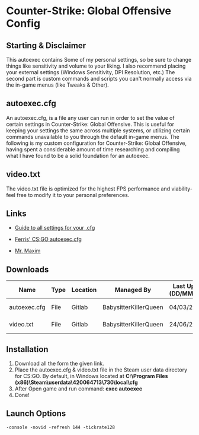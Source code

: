 # Counter-Strike: Global Offensive Config

## Starting & Disclaimer
This autoexec contains Some of my personal settings, so be sure to change things like sensitivity and volume to your liking. I also recommend placing your external settings (Windows Sensitivity, DPI Resolution, etc.) The second part is custom commands and scripts you can't normally access via the in-game menus (like Tweaks & Other).

## autoexec.cfg
An autoexec.cfg, is a file any user can run in order to set the value of certain settings in Counter-Strike: Global Offensive. This is useful for keeping your settings the same across multiple systems, or utilizing certain commands unavailable to you through the default in-game menus. The following is my custom configuration for Counter-Strike: Global Offensive, having spent a considerable amount of time researching and compiling what I have found to be a solid foundation for an autoexec.

## video.txt
The video.txt file is optimized for the highest FPS performance and viability-feel free to modify it to your personal preferences.

## Links
- [Guide to all settings for your .cfg](https://steamcommunity.com/sharedfiles/filedetails/?id=2065044612)

- [Ferris' CS:GO autoexec.cfg](https://gist.github.com/ferris/26c6ba477a0b1dc9b080247e11bfe721)

- [Mr. Maxim](https://settings.gg/player/24801023)

## Downloads

| Name | Type | Location | Managed By | Last Updated (DD/MM/YYYY) | Download Link |
|---|---|---|---|---|---|
| autoexec.cfg | File | Gitlab | BabysitterKillerQueen | 04/03/2022 | [Direct Link]() |
| video.txt | File | Gitlab | BabysitterKillerQueen | 24/06/2021 | [Direct Link]() |

## Installation

<ol>
<li>Download all the form the given link.</li>
<li>Place the autoexec.cfg & video.txt file in the Steam user data directory for CS:GO. By default, in Windows located at <strong> C:\Program Files (x86)\Steam\userdata\420064713\730\local\cfg </strong> </li>
<li>After Open game and run command: <b>exec autoexec</b>  </li>
<li>Done!</li>
</ol>

## Launch Options
```
-console -novid -refresh 144 -tickrate128
```
